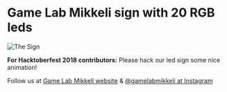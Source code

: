 # Game Lab Mikkeli sign with 20 RGB leds

![The Sign](https://i.imgur.com/Or3hLNj.png)

**For Hacktoberfest 2018 contributors:** Please hack our led sign some nice animation!

Follow us at [Game Lab Mikkeli website](https://gamelabmikkeli.fi) & [@gamelabmikkeli at Instagram](https://www.instagram.com/gamelabmikkeli/)
